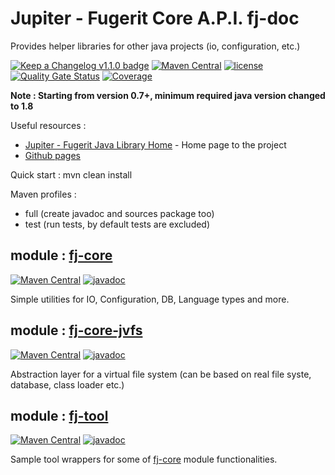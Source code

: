 # Jupiter - Fugerit Core A.P.I. fj-doc

Provides helper libraries for other java projects (io, configuration, etc.)


[![Keep a Changelog v1.1.0 badge](https://img.shields.io/badge/changelog-Keep%20a%20Changelog%20v1.1.0-%23E05735)](CHANGELOG.md) 
[![Maven Central](https://img.shields.io/maven-central/v/org.fugerit.java/fj-lib.svg)](https://mvnrepository.com/artifact/org.fugerit.java/fj-lib) 
[![license](https://img.shields.io/badge/License-Apache%20License%202.0-teal.svg)](https://opensource.org/licenses/Apache-2.0) 
[![Quality Gate Status](https://sonarcloud.io/api/project_badges/measure?project=fugerit-org_fj-lib&metric=alert_status)](https://sonarcloud.io/summary/new_code?id=fugerit-org_fj-lib)
[![Coverage](https://sonarcloud.io/api/project_badges/measure?project=fugerit-org_fj-lib&metric=coverage)](https://sonarcloud.io/summary/new_code?id=fugerit-org_fj-lib)

**Note : Starting from version 0.7+, minimum required java version changed to 1.8**

Useful resources : 
* [Jupiter - Fugerit Java Library Home](https://www.fugerit.org/perm/jupiter/) - Home page to the project
* [Github pages](https://jupiterdocs.fugerit.org/)

Quick start : 
 	mvn clean install
 	
Maven profiles :
- full (create javadoc and sources package too)
- test (run tests, by default tests are excluded) 

## module : [fj-core](fj-core/README.md)

[![Maven Central](https://img.shields.io/maven-central/v/org.fugerit.java/fj-core.svg)](https://mvnrepository.com/artifact/org.fugerit.java/fj-core) 
[![javadoc](https://javadoc.io/badge2/org.fugerit.java/fj-core/javadoc.svg)](https://javadoc.io/doc/org.fugerit.java/fj-core)

Simple utilities for IO, Configuration, DB, Language types and more.

## module : [fj-core-jvfs](fj-core-jvfs/README.md)

[![Maven Central](https://img.shields.io/maven-central/v/org.fugerit.java/fj-core-jvfs.svg)](https://mvnrepository.com/artifact/org.fugerit.java/fj-core-jvfs) 
[![javadoc](https://javadoc.io/badge2/org.fugerit.java/fj-core-jvfs/javadoc.svg)](https://javadoc.io/doc/org.fugerit.java/fj-core-jvfs)

Abstraction layer for a virtual file system (can be based on real file syste, database, class loader etc.)

## module : [fj-tool](fj-tool/README.md)

[![Maven Central](https://img.shields.io/maven-central/v/org.fugerit.java/fj-tool.svg)](https://mvnrepository.com/artifact/org.fugerit.java/fj-tool) 
[![javadoc](https://javadoc.io/badge2/org.fugerit.java/fj-tool/javadoc.svg)](https://javadoc.io/doc/org.fugerit.java/fj-tool)

Sample tool wrappers for some of [fj-core](../fj-core/README.md) module functionalities.

